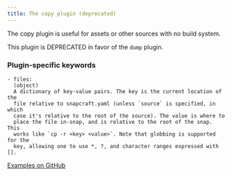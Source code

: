 ```yaml
---
title: The copy plugin (deprecated)
---
```


The copy plugin is useful for assets or other sources with no build system.

This plugin is DEPRECATED in favor of the `dump` plugin.

### Plugin-specific keywords

    - files:
      (object)
      A dictionary of key-value pairs. The key is the current location of the
      file relative to snapcraft.yaml (unless `source` is specified, in which
      case it's relative to the root of the source). The value is where to
      place the file in-snap, and is relative to the root of the snap. This
      works like `cp -r <key> <value>`. Note that globbing is supported for the
      key, allowing one to use *, ?, and character ranges expressed with [].

[Examples on GitHub](https://github.com/search?o=desc&q=filename%3Asnapcraft.yaml+%22plugin%3A+copy%22+&s=indexed&type=Code&utf8=%E2%9C%93)